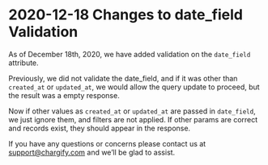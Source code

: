 # 2020-12-18 Changes to date_field Validation

As of December 18th, 2020, we have added validation on the `date_field` attribute.

Previously, we did not validate the date_field, and if it was other than `created_at` or `updated_at`, we would allow the query update to proceed, but the result was a empty response.

Now if other values as `created_at` or `updated_at` are passed in `date_field`, we just ignore them, and filters are not applied. If other params are correct and records exist, they should appear in the response.

If you have any questions or concerns please contact us at [support@chargify.com](mailto:support@chargify.com) and we’ll be glad to assist.